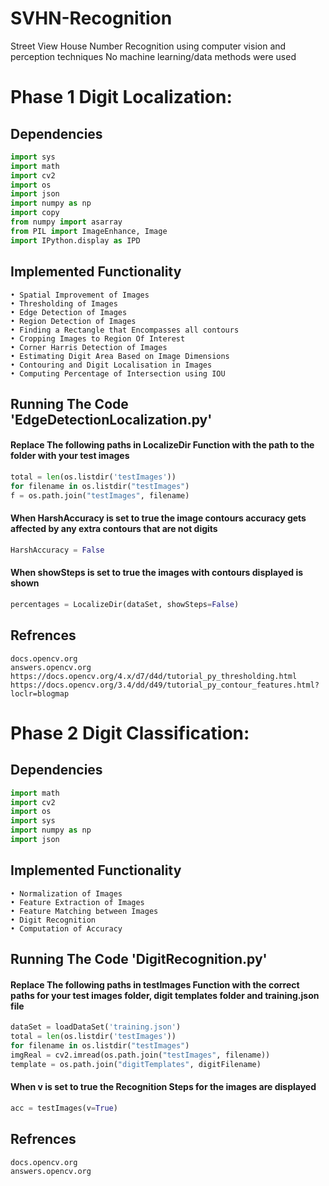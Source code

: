 # SVHN-Recognition
Street View House Number Recognition using computer vision and perception techniques
No machine learning/data methods were used

# Phase 1 Digit Localization:
   ## Dependencies
   ```python
   import sys
   import math
   import cv2
   import os
   import json
   import numpy as np
   import copy
   from numpy import asarray
   from PIL import ImageEnhance, Image
   import IPython.display as IPD
   ```
   ## Implemented Functionality
   ```
   • Spatial Improvement of Images
   • Thresholding of Images
   • Edge Detection of Images
   • Region Detection of Images
   • Finding a Rectangle that Encompasses all contours
   • Cropping Images to Region Of Interest
   • Corner Harris Detection of Images
   • Estimating Digit Area Based on Image Dimensions
   • Contouring and Digit Localisation in Images
   • Computing Percentage of Intersection using IOU
   ```
   
   ## Running The Code 'EdgeDetectionLocalization.py'
   #### Replace The following paths in LocalizeDir Function with the path to the folder with your test images
   ```python
   total = len(os.listdir('testImages'))
   for filename in os.listdir("testImages")
   f = os.path.join("testImages", filename)
   ```
   #### When HarshAccuracy is set to true the image contours accuracy gets affected by any extra contours that are not digits
   ```python
   HarshAccuracy = False
   ```
   #### When showSteps is set to true the images with contours displayed is shown
   ```python
   percentages = LocalizeDir(dataSet, showSteps=False)
   ```
   ## Refrences
   ```
   docs.opencv.org
   answers.opencv.org
   https://docs.opencv.org/4.x/d7/d4d/tutorial_py_thresholding.html
   https://docs.opencv.org/3.4/dd/d49/tutorial_py_contour_features.html?loclr=blogmap
   ```

# Phase 2 Digit Classification:
   ## Dependencies
   ```python
   import math
   import cv2
   import os
   import sys
   import numpy as np
   import json
   ```
   ## Implemented Functionality
   ```
   • Normalization of Images
   • Feature Extraction of Images
   • Feature Matching between Images
   • Digit Recognition
   • Computation of Accuracy
   ```
   
   ## Running The Code 'DigitRecognition.py'
   #### Replace The following paths in testImages Function with the correct paths for your test images folder, digit templates folder and training.json file
   ```python
   dataSet = loadDataSet('training.json')
   total = len(os.listdir('testImages'))
   for filename in os.listdir("testImages")
   imgReal = cv2.imread(os.path.join("testImages", filename))
   template = os.path.join("digitTemplates", digitFilename)
   ```
   #### When v is set to true the Recognition Steps for the images are displayed
   ```python
   acc = testImages(v=True)
   ```
   ## Refrences
   ```
   docs.opencv.org
   answers.opencv.org
   ```
